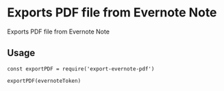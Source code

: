 # Exports PDF file from Evernote Note

Exports PDF file from Evernote Note

## Usage

```
const exportPDF = require('export-evernote-pdf')

exportPDF(evernoteToken)

```